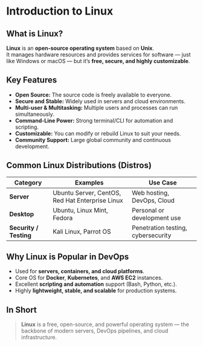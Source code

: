 # Introduction to Linux

## What is Linux?

**Linux** is an **open-source operating system** based on **Unix**.  
It manages hardware resources and provides services for software — just like Windows or macOS — but it’s **free, secure, and highly customizable**.

## Key Features

- **Open Source:** The source code is freely available to everyone.  
- **Secure and Stable:** Widely used in servers and cloud environments.  
- **Multi-user & Multitasking:** Multiple users and processes can run simultaneously.  
- **Command-Line Power:** Strong terminal/CLI for automation and scripting.  
- **Customizable:** You can modify or rebuild Linux to suit your needs.  
- **Community Support:** Large global community and continuous development.

## Common Linux Distributions (Distros)

| **Category** | **Examples** | **Use Case** |
|---------------|---------------|---------------|
| **Server** | Ubuntu Server, CentOS, Red Hat Enterprise Linux | Web hosting, DevOps, Cloud |
| **Desktop** | Ubuntu, Linux Mint, Fedora | Personal or development use |
| **Security / Testing** | Kali Linux, Parrot OS | Penetration testing, cybersecurity |

## Why Linux is Popular in DevOps

- Used for **servers, containers, and cloud platforms**.  
- Core OS for **Docker**, **Kubernetes**, and **AWS EC2** instances.  
- Excellent **scripting and automation** support (Bash, Python, etc.).  
- Highly **lightweight, stable, and scalable** for production systems.

## In Short

> **Linux** is a free, open-source, and powerful operating system — the backbone of modern servers, DevOps pipelines, and cloud infrastructure.
